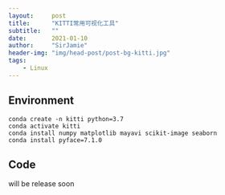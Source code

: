 ```yaml
---
layout:     post
title:      "KITTI常用可视化工具"
subtitle:   ""
date:       2021-01-10
author:     "SirJamie"
header-img: "img/head-post/post-bg-kitti.jpg"
tags:
    - Linux
---
```


## Environment


```
conda create -n kitti python=3.7
conda activate kitti
conda install numpy matplotlib mayavi scikit-image seaborn
conda install pyface=7.1.0
```

## Code

will be release soon